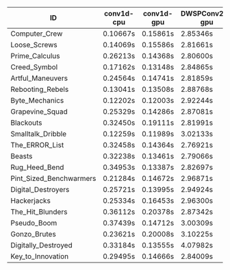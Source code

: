 |ID|conv1d-cpu|conv1d-gpu|DWSPConv2D-gpu|gemm-gpu|avg|
|-|-|-|-|-|-|
|Computer_Crew|0.10667s|0.15861s|2.85346s|1.70149s|1.20506s|
|Loose_Screws|0.14069s|0.15586s|2.81661s|1.75718s|1.21759s|
|Prime_Calculus|0.26213s|0.14368s|2.80600s|1.66392s|1.21893s|
|Creed_Symbol|0.17162s|0.13148s|2.84865s|1.73346s|1.22130s|
|Artful_Maneuvers|0.24564s|0.14741s|2.81859s|1.68072s|1.22309s|
|Rebooting_Rebels|0.13041s|0.13508s|2.88768s|1.79864s|1.23795s|
|Byte_Mechanics|0.12202s|0.12003s|2.92244s|1.79056s|1.23876s|
|Grapevine_Squad|0.25329s|0.14286s|2.87081s|1.69540s|1.24059s|
|Blackouts|0.32450s|0.19111s|2.81991s|1.67305s|1.25214s|
|Smalltalk_Dribble|0.12259s|0.11989s|3.02133s|1.81353s|1.26933s|
|The_ERROR_List|0.32458s|0.14364s|2.76921s|1.85679s|1.27355s|
|Beasts|0.32238s|0.13461s|2.79066s|1.85264s|1.27507s|
|Rug_Heed_Bend|0.34953s|0.13387s|2.82697s|1.87731s|1.29692s|
|Pint_Sized_Benchwarmers|0.21284s|0.14672s|2.96871s|1.87173s|1.30000s|
|Digital_Destroyers|0.25721s|0.13995s|2.94924s|1.85558s|1.30049s|
|Hackerjacks|0.25334s|0.16453s|2.96300s|1.91328s|1.32354s|
|The_Hit_Blunders|0.36112s|0.20378s|2.87342s|1.94132s|1.34491s|
|Pseudo_Boom|0.37439s|0.14712s|3.00309s|1.89385s|1.35461s|
|Gonzo_Brutes|0.23621s|0.20008s|3.10225s|1.92704s|1.36639s|
|Digitally_Destroyed|0.33184s|0.13555s|4.07982s|2.47076s|1.75449s|
|Key_to_Innovation|0.29495s|0.14666s|2.84009s|infs|infs|
